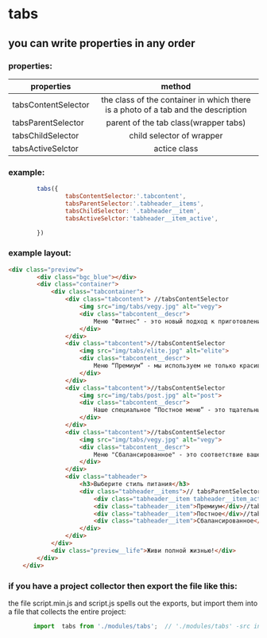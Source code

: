 # tabs

## you can write properties in any order

### properties:
| properties | method|
| ------------- |:-------------:|
| tabsContentSelector       |the class of the container in which there is a photo of a tab and the description |
| tabsParentSelector      |parent of the tab class(wrapper tabs) | 
| tabsChildSelector      |child selector of wrapper| 
| tabsActiveSelctor | actice class      |

### example: 

```javascript
        tabs({
                tabsContentSelector:'.tabcontent',
                tabsParentSelector:'.tabheader__items',
                tabsChildSelector: '.tabheader__item',
                tabsActiveSelctor:'tabheader__item_active',

        })

```

### example layout:

``` html 
<div class="preview">
        <div class="bgc_blue"></div>
        <div class="container">
            <div class="tabcontainer">
                <div class="tabcontent"> //tabsContentSelector
                    <img src="img/tabs/vegy.jpg" alt="vegy">
                    <div class="tabcontent__descr">
                        Меню "Фитнес" - это новый подход к приготовлению блюд: больше свежих овощей и фруктов. Для людей, которые интересуются спортом; активных и здоровых. Это абсолютно новый продукт с оптимальной ценой и высоким качеством!
                    </div>
                </div>
                <div class="tabcontent">//tabsContentSelector
                    <img src="img/tabs/elite.jpg" alt="elite">
                    <div class="tabcontent__descr">
                        Меню “Премиум” - мы используем не только красивый дизайн упаковки, но и качественное исполнение блюд. Красная рыба, морепродукты, фрукты - ресторанное меню без похода в ресторан!
                    </div>
                </div>
                <div class="tabcontent">//tabsContentSelector
                    <img src="img/tabs/post.jpg" alt="post">
                    <div class="tabcontent__descr">
                        Наше специальное “Постное меню” - это тщательный подбор ингредиентов: полное отсутствие продуктов животного происхождения. Полная гармония с собой и природой в каждом элементе! Все будет Ом!
                    </div>
                </div>
                <div class="tabcontent">//tabsContentSelector
                    <img src="img/tabs/vegy.jpg" alt="vegy">
                    <div class="tabcontent__descr">
                        Меню "Сбалансированное" - это соответствие вашего рациона всем научным рекомендациям. Мы тщательно просчитываем вашу потребность в к/б/ж/у и создаем лучшие блюда для вас.
                    </div>
                </div>
                <div class="tabheader">
                    <h3>Выберите стиль питания</h3>
                    <div class="tabheader__items">// tabsParentSelector
                        <div class="tabheader__item tabheader__item_active">Фитнес</div>//tabsChildSelector
                        <div class="tabheader__item">Премиум</div>//tabsChildSelector
                        <div class="tabheader__item">Постное</div>//tabsChildSelector
                        <div class="tabheader__item">Сбалансированное</div>//tabsChildSelector
                    </div>
                </div>
            </div>
            <div class="preview__life">Живи полной жизнью!</div>
        </div>
    </div>

```

### if you have a project collector then export the file like this:
 the file script.min.js and script.js spells out the exports, but import them into a file that collects the entire project:
 ```javascript
        import  tabs from './modules/tabs';  // './modules/tabs' -src in which the slider file lies
 ```
